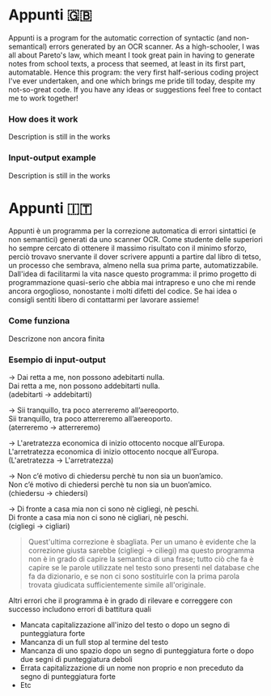 # Appunti 🇬🇧
Appunti is a program for the automatic correction of syntactic (and non-semantical) errors generated by an OCR scanner.
As a high-schooler, I was all about Pareto's law, which meant I took great pain in having to generate notes from school texts, a process that seemed, at least in its first part, automatable. Hence this program: the very first half-serious coding project I've ever undertaken, and one which brings me pride till today, despite my not-so-great code. If you have any ideas or suggestions feel free to contact me to work together!

### How does it work
Description is still in the works

### Input-output example
Description is still in the works

# Appunti 🇮🇹
Appunti è un programma per la correzione automatica di errori sintattici (e non semantici) generati da uno scanner OCR.
Come studente delle superiori ho sempre cercato di ottenere il massimo risultato con il minimo sforzo, perciò trovavo snervante il dover scrivere appunti a partire dal libro di tetso, un processo che sembrava, almeno nella sua prima parte, automatizzabile. Dall'idea di facilitarmi la vita nasce questo programma: il primo progetto di programmazione quasi-serio che abbia mai intrapreso e uno che mi rende ancora orgoglioso, nonostante i molti difetti del codice. Se hai idea o consigli sentiti libero di contattarmi per lavorare assieme!

### Come funziona
Descrizone non ancora finita

### Esempio di input-output

-> Dai retta a me, non possono adebitarti nulla.<br/>
Dai retta a me, non possono addebitarti nulla.<br/>
(adebitarti -> addebitarti)

-> Sii tranquillo, tra poco aterreremo all’aereoporto.<br/>
Sii tranquillo, tra poco atterreremo all’aereoporto.<br/>
(aterreremo -> atterreremo)

-> L'aretratezza economica di inizio ottocento nocque all’Europa.<br/>
L'arretratezza economica di inizio ottocento nocque all’Europa. <br/>
(L'aretratezza -> L'arretratezza)

-> Non c’é motivo di chiedersu perchè tu non sia un buon’amico.<br/>
Non c’é motivo di chiedersi perchè tu non sia un buon’amico.<br/>
(chiedersu -> chiedersi)

-> Di fronte a casa mia non ci sono nè cigliegi, nè peschi.<br/>
Di fronte a casa mia non ci sono nè cigliari, nè peschi. <br/>
(cigliegi -> cigliari)

> Quest'ultima correzione è sbagliata. Per un umano è evidente che la correzione giusta sarebbe (cigliegi -> ciliegi) ma questo programma non è in grado di capire la semantica di una frase; tutto ciò che fa è capire se le parole utilizzate nel testo sono presenti nel database che fa da dizionario, e se non ci sono sostituirle con la prima parola trovata giudicata sufficientemente simile all'originale. 

Altri errori che il programma è in grado di rilevare e correggere con successo includono errori di battitura quali
<ul>
   <li>Mancata capitalizzazione all'inizo del testo o dopo un segno di punteggiatura forte</li>
  <li>Mancanza di un full stop al termine del testo</li>
  <li>Mancanza di uno spazio dopo un segno di punteggiatura forte o dopo due segni di punteggiatura deboli</li>
  <li>Errata capitalizzazione di un nome non proprio e non preceduto da segno di punteggiatura forte</li>
  <li>Etc</li>
</ul>
